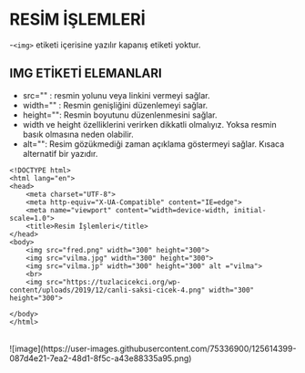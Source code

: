 # RESİM İŞLEMLERİ

-```<img>``` etiketi içerisine yazılır kapanış etiketi yoktur.
## IMG ETİKETİ ELEMANLARI
- src="" : resmin yolunu veya linkini vermeyi sağlar.
- width="" : Resmin genişliğini düzenlemeyi sağlar.
- height="":  Resmin boyutunu düzenlenmesini sağlar.
- width ve height özelliklerini verirken dikkatli olmalıyız. Yoksa resmin basık olmasına neden olabilir.
- alt="": Resim gözükmediği zaman açıklama göstermeyi sağlar. Kısaca alternatif bir yazıdır.

```
<!DOCTYPE html>
<html lang="en">
<head>
    <meta charset="UTF-8">
    <meta http-equiv="X-UA-Compatible" content="IE=edge">
    <meta name="viewport" content="width=device-width, initial-scale=1.0">
    <title>Resim İşlemleri</title>
</head>
<body>
    <img src="fred.png" width="300" height="300">
    <img src="vilma.jpg" width="300" height="300">
    <img src="vilma.jp" width="300" height="300" alt ="vilma">
    <br>
    <img src="https://tuzlacicekci.org/wp-content/uploads/2019/12/canli-saksi-cicek-4.png" width="300" height="300">

</body>
</html>
```

<br>
![image](https://user-images.githubusercontent.com/75336900/125614399-087d4e21-7ea2-48d1-8f5c-a43e88335a95.png)
